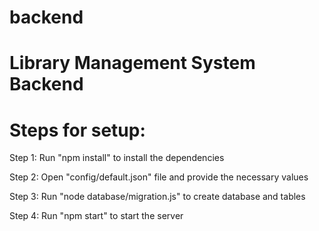 # backend
# Library Management System Backend

# Steps for setup:

Step 1: Run "npm install" to install the dependencies

Step 2: Open "config/default.json" file and provide the necessary values

Step 3: Run "node database/migration.js" to create database and tables

Step 4: Run "npm start" to start the server
